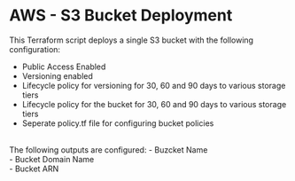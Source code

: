 # **AWS - S3 Bucket Deployment**

This Terraform script deploys a single S3 bucket with the following configuration:

- Public Access Enabled</br>
- Versioning enabled</br>
- Lifecycle policy for versioning for 30, 60 and 90 days to various storage tiers</br>
- Lifecycle policy for the bucket for 30, 60 and 90 days to various storage tiers</br>
- Seperate policy.tf file for configuring bucket policies</br>
</br>
The following outputs are configured:
- Buzcket Name</br>
- Bucket Domain Name</br>
- Bucket ARN</br>



